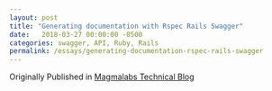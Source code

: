 ```yaml
---
layout: post
title: "Generating documentation with Rspec Rails Swagger"
date:   2018-03-27 00:00:00 -0500
categories: swagger, API, Ruby, Rails
permalink: /essays/generating-documentation-rspec-rails-swagger
---
```


Originally Published in [Magmalabs Technical Blog](http://blog.magmalabs.io/2018/03/27/generating-documentation-rspec-rails-swagger.html)
